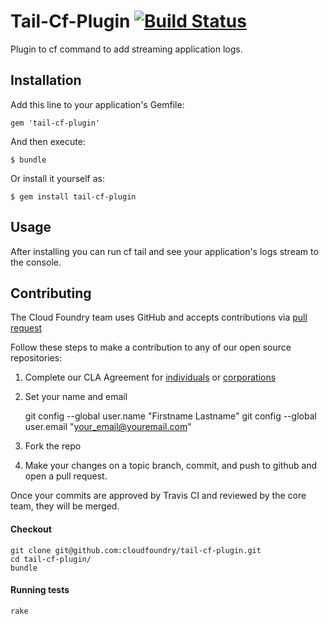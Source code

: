 # Tail-Cf-Plugin [![Build Status](https://travis-ci.org/cloudfoundry/tail-cf-plugin.png?branch=master)](https://travis-ci.org/cloudfoundry/tail-cf-plugin)

Plugin to cf command to add streaming application logs.

## Installation

Add this line to your application's Gemfile:

    gem 'tail-cf-plugin'

And then execute:

    $ bundle

Or install it yourself as:

    $ gem install tail-cf-plugin

## Usage

After installing you can run cf tail and see your application's logs stream to the console.

## Contributing

The Cloud Foundry team uses GitHub and accepts contributions via [pull request](https://help.github.com/articles/using-pull-requests)

Follow these steps to make a contribution to any of our open source repositories:

1. Complete our CLA Agreement for [individuals](http://www.cloudfoundry.org/individualcontribution.pdf) or [corporations](http://www.cloudfoundry.org/corpcontribution.pdf)
1. Set your name and email

    git config --global user.name "Firstname Lastname"
    git config --global user.email "your_email@youremail.com"

1. Fork the repo
1. Make your changes on a topic branch, commit, and push to github and open a pull request.

Once your commits are approved by Travis CI and reviewed by the core team, they will be merged.

#### Checkout

    git clone git@github.com:cloudfoundry/tail-cf-plugin.git
    cd tail-cf-plugin/
    bundle

#### Running tests

    rake

